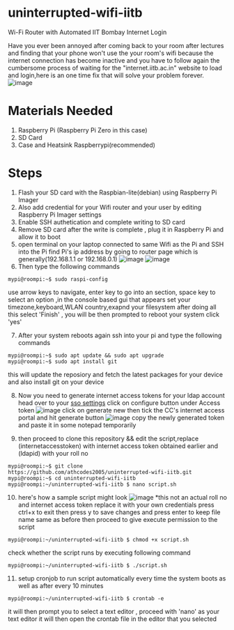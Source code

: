 # uninterrupted-wifi-iitb
Wi-Fi Router with Automated IIT Bombay Internet Login

Have you ever been annoyed after coming back to your room after lectures and finding that your phone won't use the your room's wifi because the internet connection has become inactive and you have to follow again the cumbersome process of waiting for the "internet.iitb.ac.in" website to load and login,here is an one time fix that will solve your problem forever.
![image](https://github.com/user-attachments/assets/95d7ebba-6eae-40eb-a813-25ac4b848304)
# Materials Needed
1. Raspberry Pi (Raspberry Pi Zero in this case)
2. SD Card
3. Case and Heatsink Raspberrypi(recommended)

# Steps
1. Flash your SD card with the Raspbian-lite(debian)  using Raspberry Pi Imager 
2. Also add credential for your Wifi router and your user by editing Raspberry Pi Imager settings
3. Enable SSH authetication and complete writing to SD card
4. Remove SD card after the write is complete , plug it in Raspberry Pi and allow it to boot
5. open terminal on your laptop connected to same Wifi as the Pi and SSH into the Pi
   find Pi's ip address by going to router page which is generally(192.168.1.1 or 192.168.0.1)
   ![image](https://github.com/user-attachments/assets/f4d41d9c-5fd3-4828-89fc-f730b111fe98)
   ![image](https://github.com/user-attachments/assets/57bf5e8f-161c-44fc-b05e-c8732f6a63e2)
6. Then type the following commands
```console
mypi@roompi:~$ sudo raspi-config
```
use arrow keys to navigate, enter key to go into an section, space key to select an option ,in the console based gui that appears
set your timezone,keyboard,WLAN country,exapnd your filesystem after doing all this select 'Finish' , you will be then prompted to reboot your system click 'yes'

7. After your system reboots again ssh into your pi and type the following commands
```console
mypi@roompi:~$ sudo apt update && sudo apt upgrade
mypi@roompi:~$ sudo apt install git
```
this will update the reposiory and fetch the latest packages for your device and also install git on your device

8. Now you need to generate internet access tokens for your ldap account
head over to your [sso settings](https://sso.iitb.ac.in/settings)
click on configure button under Access token
![image](https://github.com/user-attachments/assets/7b5dc70b-a36f-4078-9905-d9bd2513c8f0)
click on generate new then tick the CC's internet access portal and hit generate button
![image](https://github.com/user-attachments/assets/7247f733-07e0-4dfd-afcd-f4314c760819)
copy the newly generated token and paste it in some notepad temporarily

9. then proceed to clone this repository && edit the script,replace (internetaccesstoken) with internet access token obtained earlier and (ldapid) with your roll no  
```console
mypi@roompi:~$ git clone https://github.com/athcodes2005/uninterrupted-wifi-iitb.git
mypi@roompi:~$ cd uninterrupted-wifi-iitb
mypi@roompi:~/uninterrupted-wifi-iitb $ nano script.sh
```
10. here's how a sample script might look
![image](https://github.com/user-attachments/assets/4c0d4205-6d2a-4c5c-a5d2-7b4712e1f4b9)
*this not an actual roll no and internet access token replace it with your own credentials
press ctrl+x to exit then press y to save changes and press enter to keep file name same as before
then proceed to give execute permission to the script
```console
mypi@roompi:~/uninterrupted-wifi-iitb $ chmod +x script.sh
```
check whether the script runs by executing following command 
```console
mypi@roompi:~/uninterrupted-wifi-iitb $ ./script.sh
```
11. setup cronjob to run script automatically every time the system boots as well as after every 10 minutes
```console
mypi@roompi:~/uninterrupted-wifi-iitb $ crontab -e
```
it will then prompt you to select a text editor , proceed with 'nano' as your text editor it will then open the crontab file in the editor that you selected

    



    




   


